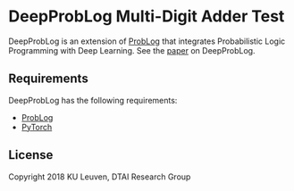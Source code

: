﻿# DeepProbLog Multi-Digit Adder Test

DeepProbLog is an extension of [ProbLog](https://dtai.cs.kuleuven.be/problog/) that integrates Probabilistic Logic Programming with Deep Learning. See the [paper](https://arxiv.org/abs/1805.10872) on DeepProbLog.

## Requirements

DeepProbLog has the following requirements:

* [ProbLog](https://dtai.cs.kuleuven.be/problog/)
* [PyTorch](https://pytorch.org/)


## License

Copyright 2018 KU Leuven, DTAI Research Group



